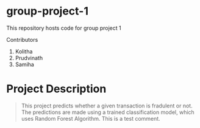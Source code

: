# group-project-1
This repository hosts code for group project 1

Contributors
1. Kolitha
2. Prudvinath
3. Samiha

# Project Description

> This project predicts whether a given transaction is fradulent or not. 
> The predictions are made using a trained classification model, which uses Random Forest Algorithm. 
> This is a test comment.
